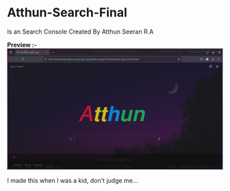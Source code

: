# Atthun-Search-Final
Is an Search Console Created By Atthun Seeran R.A

**Preview :-**
![Preview](Preview.png)

I made this when I was a kid, don't judge me...
